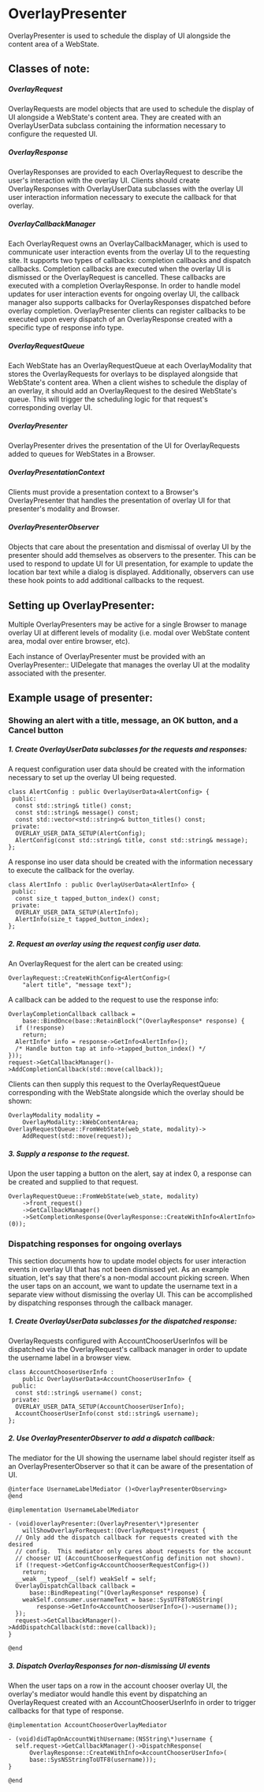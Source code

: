 # OverlayPresenter

OverlayPresenter is used to schedule the display of UI alongside the content
area of a WebState.

## Classes of note:

##### OverlayRequest

OverlayRequests are model objects that are used to schedule the display of
UI alongside a WebState's content area.  They are created with an
OverlayUserData subclass containing the information necessary to configure the
requested UI.

##### OverlayResponse

OverlayResponses are provided to each OverlayRequest to describe the user's
interaction with the overlay UI.  Clients should create OverlayResponses with 
OverlayUserData subclasses with the overlay UI user interaction information
necessary to execute the callback for that overlay.

##### OverlayCallbackManager

Each OverlayRequest owns an OverlayCallbackManager, which is used to communicate
user interaction events from the overlay UI to the requesting site.  It supports
two types of callbacks: completion callbacks and dispatch callbacks.  Completion
callbacks are executed when the overlay UI is dismissed or the OverlayRequest is
cancelled.  These callbacks are executed with a completion OverlayResponse.  In
order to handle model updates for user interaction events for ongoing overlay
UI, the callback manager also supports callbacks for OverlayResponses dispatched
before overlay completion.  OverlayPresenter clients can register callbacks to
be executed upon every dispatch of an OverlayResponse created with a specific
type of response info type.

##### OverlayRequestQueue

Each WebState has an OverlayRequestQueue at each OverlayModality that stores the
OverlayRequests for overlays to be displayed alongside that WebState's content
area.  When a client wishes to schedule the display of an overlay, it should
add an OverlayRequest to the desired WebState's queue.  This will trigger the
scheduling logic for that request's corresponding overlay UI.

##### OverlayPresenter

OverlayPresenter drives the presentation of the UI for OverlayRequests added to
queues for WebStates in a Browser.

##### OverlayPresentationContext

Clients must provide a presentation context to a Browser's OverlayPresenter that
handles the presentation of overlay UI for that presenter's modality and
Browser.

##### OverlayPresenterObserver

Objects that care about the presentation and dismissal of overlay UI by the
presenter should add themselves as observers to the presenter.  This can be used
to respond to update UI for UI presentation, for example to update the location
bar text while a dialog is displayed.  Additionally, observers can use these
hook points to add additional callbacks to the request.

## Setting up OverlayPresenter:

Multiple OverlayPresenters may be active for a single Browser to manage overlay
UI at different levels of modality (i.e. modal over WebState content area, modal
over entire browser, etc).

Each instance of OverlayPresenter must be provided with an OverlayPresenter::
UIDelegate that manages the overlay UI at the modality associated with the
presenter.

## Example usage of presenter:

### Showing an alert with a title, message, an OK button, and a Cancel button

##### 1. Create OverlayUserData subclasses for the requests and responses:

A request configuration user data should be created with the information
necessary to set up the overlay UI being requested.

    class AlertConfig : public OverlayUserData<AlertConfig> {
     public:
      const std::string& title() const;
      const std::string& message() const;
      const std::vector<std::string>& button_titles() const;
     private:
      OVERLAY_USER_DATA_SETUP(AlertConfig);
      AlertConfig(const std::string& title, const std::string& message);
    };

A response ino user data should be created with the information necessary to
execute the callback for the overlay.

    class AlertInfo : public OverlayUserData<AlertInfo> {
     public:
      const size_t tapped_button_index() const;
     private:
      OVERLAY_USER_DATA_SETUP(AlertInfo);
      AlertInfo(size_t tapped_button_index);
    };

##### 2. Request an overlay using the request config user data.

An OverlayRequest for the alert can be created using:

    OverlayRequest::CreateWithConfig<AlertConfig>(
        "alert title", "message text");

A callback can be added to the request to use the response info:

    OverlayCompletionCallback callback =
        base::BindOnce(base::RetainBlock(^(OverlayResponse* response) {
      if (!response)
        return;
      AlertInfo* info = response->GetInfo<AlertInfo>();
      /* Handle button tap at info->tapped_button_index() */
    }));
    request->GetCallbackManager()->AddCompletionCallback(std::move(callback));

Clients can then supply this request to the OverlayRequestQueue corresponding
with the WebState alongside which the overlay should be shown:

    OverlayModality modality =
        OverlayModality::kWebContentArea;
    OverlayRequestQueue::FromWebState(web_state, modality)->
        AddRequest(std::move(request));

##### 3. Supply a response to the request.

Upon the user tapping a button on the alert, say at index 0, a response can be
created and supplied to that request.

    OverlayRequestQueue::FromWebState(web_state, modality)
        ->front_request()
        ->GetCallbackManager()
        ->SetCompletionResponse(OverlayResponse::CreateWithInfo<AlertInfo>(0));

### Dispatching responses for ongoing overlays

This section documents how to update model objects for user interaction events
in overlay UI that has not been dismissed yet.  As an example situation, let's
say that there's a non-modal account picking screen.  When the user taps on an
account, we want to update the username text in a separate view without
dismissing the overlay UI.  This can be accomplished by dispatching responses
through the callback manager.

##### 1. Create OverlayUserData subclasses for the dispatched response:

OverlayRequests configured with AccountChooserUserInfos will be dispatched via
the OverlayRequest's callback manager in order to update the username label in
a browser view.

    class AccountChooserUserInfo :
        public OverlayUserData<AccountChooserUserInfo> {
     public:
      const std::string& username() const;
     private:
      OVERLAY_USER_DATA_SETUP(AccountChooserUserInfo);
      AccountChooserUserInfo(const std::string& username);
    };

##### 2. Use OverlayPresenterObserver to add a dispatch callback:

The mediator for the UI showing the username label should register itself as an
OverlayPresenterObserver so that it can be aware of the presentation of UI.

    @interface UsernameLabelMediator ()<OverlayPresenterObserving>
    @end

    @implementation UsernameLabelMediator

    - (void)overlayPresenter:(OverlayPresenter\*)presenter
        willShowOverlayForRequest:(OverlayRequest*)request {
      // Only add the dispatch callback for requests created with the desired
      // config.  This mediator only cares about requests for the account
      // chooser UI (AccountChooserRequestConfig definition not shown).
      if (!request->GetConfig<AccountChooserRequestConfig>())
        return;
      __weak __typeof__(self) weakSelf = self;
      OverlayDispatchCallback callback =
          base::BindRepeating(^(OverlayResponse* response) {
        weakSelf.consumer.usernameText = base::SysUTF8ToNSString(
            response->GetInfo<AccountChooserUserInfo>()->username());
      });
      request->GetCallbackManager()->AddDispatchCallback(std::move(callback));
    }

    @end

##### 3. Dispatch OverlayResponses for non-dismissing UI events

When the user taps on a row in the account chooser overlay UI, the overlay's
mediator would handle this event by dispatching an OverlayRequest created with
an AccountChooserUserInfo in order to trigger callbacks for that type of
response.

    @implementation AccountChooserOverlayMediator

    - (void)didTapOnAccountWithUsername:(NSString\*)username {
      self.request->GetCallbackManager()->DispatchResponse(
          OverlayResponse::CreateWithInfo<AccountChooserUserInfo>(
          base::SysNSStringToUTF8(username)));
    }

    @end


